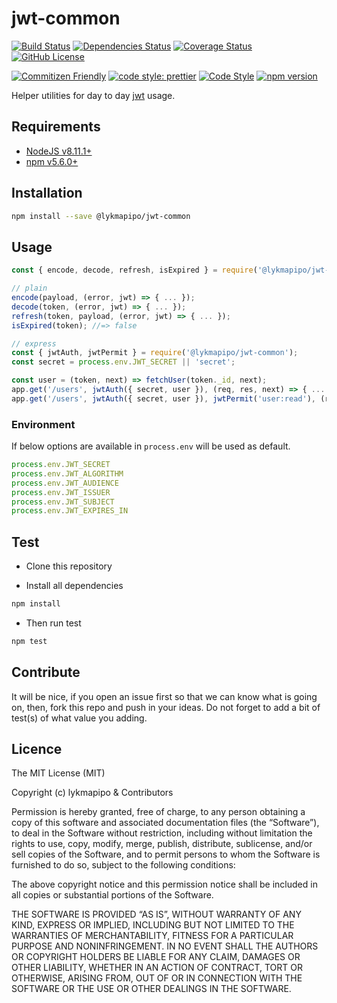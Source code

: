 # jwt-common

[![Build Status](https://travis-ci.org/lykmapipo/jwt-common.svg?branch=master)](https://travis-ci.org/lykmapipo/jwt-common)
[![Dependencies Status](https://david-dm.org/lykmapipo/jwt-common.svg)](https://david-dm.org/lykmapipo/jwt-common)
[![Coverage Status](https://coveralls.io/repos/github/lykmapipo/jwt-common/badge.svg?branch=master)](https://coveralls.io/github/lykmapipo/jwt-common?branch=master)
[![GitHub License](https://img.shields.io/github/license/lykmapipo/jwt-common)](https://github.com/lykmapipo/jwt-common/blob/master/LICENSE)

[![Commitizen Friendly](https://img.shields.io/badge/commitizen-friendly-brightgreen.svg)](http://commitizen.github.io/cz-cli/)
[![code style: prettier](https://img.shields.io/badge/code_style-prettier-ff69b4.svg)](https://github.com/prettier/prettier)
[![Code Style](https://badgen.net/badge/code%20style/airbnb/ff5a5f?icon=airbnb)](https://github.com/airbnb/javascript)
[![npm version](https://img.shields.io/npm/v/@lykmapipo/jwt-common)](https://www.npmjs.com/package/@lykmapipo/jwt-common)

Helper utilities for day to day [jwt](https://jwt.io/) usage.


## Requirements

- [NodeJS v8.11.1+](https://nodejs.org)
- [npm v5.6.0+](https://www.npmjs.com/)

## Installation

```sh
npm install --save @lykmapipo/jwt-common
```

## Usage

```js
const { encode, decode, refresh, isExpired } = require('@lykmapipo/jwt-common');

// plain
encode(payload, (error, jwt) => { ... });
decode(token, (error, jwt) => { ... });
refresh(token, payload, (error, jwt) => { ... });
isExpired(token); //=> false

// express
const { jwtAuth, jwtPermit } = require('@lykmapipo/jwt-common');
const secret = process.env.JWT_SECRET || 'secret';

const user = (token, next) => fetchUser(token._id, next);
app.get('/users', jwtAuth({ secret, user }), (req, res, next) => { ... });
app.get('/users', jwtAuth({ secret, user }), jwtPermit('user:read'), (req, res, next) => { ... });

```

### Environment
If below options are available in `process.env` will be used as default.
```js
process.env.JWT_SECRET
process.env.JWT_ALGORITHM
process.env.JWT_AUDIENCE
process.env.JWT_ISSUER
process.env.JWT_SUBJECT
process.env.JWT_EXPIRES_IN
```

## Test

- Clone this repository

- Install all dependencies

```sh
npm install
```

- Then run test

```sh
npm test
```

## Contribute

It will be nice, if you open an issue first so that we can know what is going on, then, fork this repo and push in your ideas. Do not forget to add a bit of test(s) of what value you adding.

## Licence

The MIT License (MIT)

Copyright (c) lykmapipo & Contributors

Permission is hereby granted, free of charge, to any person obtaining a copy of this software and associated documentation files (the “Software”), to deal in the Software without restriction, including without limitation the rights to use, copy, modify, merge, publish, distribute, sublicense, and/or sell copies of the Software, and to permit persons to whom the Software is furnished to do so, subject to the following conditions:

The above copyright notice and this permission notice shall be included in all copies or substantial portions of the Software.

THE SOFTWARE IS PROVIDED “AS IS”, WITHOUT WARRANTY OF ANY KIND, EXPRESS OR IMPLIED, INCLUDING BUT NOT LIMITED TO THE WARRANTIES OF MERCHANTABILITY, FITNESS FOR A PARTICULAR PURPOSE AND NONINFRINGEMENT. IN NO EVENT SHALL THE AUTHORS OR COPYRIGHT HOLDERS BE LIABLE FOR ANY CLAIM, DAMAGES OR OTHER LIABILITY, WHETHER IN AN ACTION OF CONTRACT, TORT OR OTHERWISE, ARISING FROM, OUT OF OR IN CONNECTION WITH THE SOFTWARE OR THE USE OR OTHER DEALINGS IN THE SOFTWARE.
